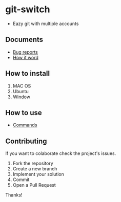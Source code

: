 # git-switch
- Eazy git with multiple accounts
## Documents
- [Bug reports](./docs/bug_report.md)
- [How it word](./docs/how_it_work.md)
## How to install 
1. MAC OS
1. Ubuntu
1. Window

## How to use
- [Commands](./docs/commands.md)

## Contributing

If you want to colaborate check the project's issues.

1. Fork the repository
2. Create a new branch
3. Implement your solution
4. Commit
5. Open a Pull Request

Thanks!
